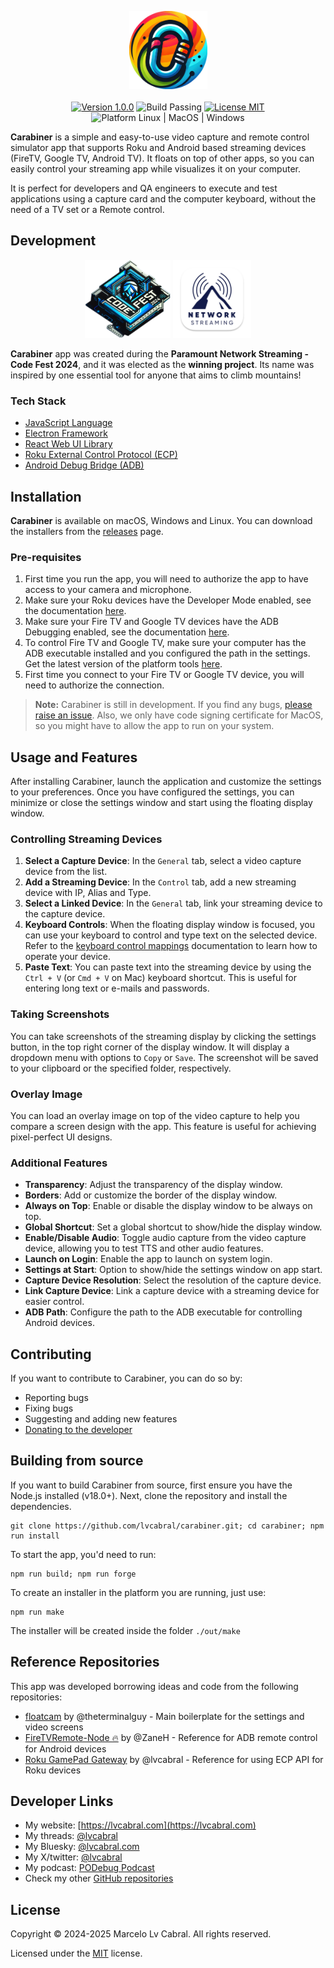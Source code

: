 <p align="center">
  <img  src="src/carabiner-icon.png" height="125px" alt="Carabiner logo"> <br/><br/>
  <a href="https://github.com/lvcabral/carabiner/releases/tag/1.0.0"><img  src="https://img.shields.io/badge/Version-1.0.0-blue.svg" alt="Version 1.0.0" /></a>
  <img  src="https://img.shields.io/badge/Build-Passing-green.svg" alt="Build Passing" />
  <a href="./LICENSE"><img src="https://img.shields.io/badge/license-MIT-brightgreen?style=flat-square" alt="License MIT" /></a>
  <img src="https://img.shields.io/badge/Platform-Linux%20%7C%20MacOS%20%7C%20Windows-blue?style=flat-square" alt="Platform Linux | MacOS | Windows" />
</p>

**Carabiner** is a simple and easy-to-use video capture and remote control simulator app that supports Roku and Android based streaming devices (FireTV, Google TV, Android TV). It floats on top of other apps, so you can easily control your streaming app while visualizes it on your computer.

It is perfect for developers and QA engineers to execute and test applications using a capture card and the computer keyboard, without the need of a TV set or a Remote control.

## Development

<p align="center"><img  src="./public/images/codefest-2024.webp" height="125px" alt="Code Fest">
<img  src="./public/images/network-streaming.png" height="125px" alt="Code Fest">
</p>

**Carabiner** app was created during the **Paramount Network Streaming - Code Fest 2024**, and it was elected as the **winning project**. Its name was inspired by one essential tool for anyone that aims to climb mountains!

### Tech Stack

- [JavaScript Language](https://developer.mozilla.org/en-US/docs/Web/JavaScript)
- [Electron Framework](https://www.electronjs.org/)
- [React Web UI Library](https://react.dev/)
- [Roku External Control Protocol (ECP)](https://developer.roku.com/docs/developer-program/dev-tools/external-control-api.md)
- [Android Debug Bridge (ADB)](https://developer.android.com/tools/adb)

## Installation

**Carabiner** is available on macOS, Windows and Linux. You can download the installers from the [releases](https://github.com/lvcabral/carabiner/releases) page.

### Pre-requisites

1. First time you run the app, you will need to authorize the app to have access to your camera and microphone.
2. Make sure your Roku devices have the Developer Mode enabled, see the documentation [here](https://developer.roku.com/docs/developer-program/getting-started/developer-setup.md).
3. Make sure your Fire TV and Google TV devices have the ADB Debugging enabled, see the documentation [here](https://developer.android.com/studio/command-line/adb).
4. To control Fire TV and Google TV, make sure your computer has the ADB executable installed and you configured the path in the settings. Get the latest version of the platform tools [here](https://developer.android.com/studio/releases/platform-tools.html).
5. First time you connect to your Fire TV or Google TV device, you will need to authorize the connection.

> **Note:** Carabiner is still in development. If you find any bugs, [please raise an issue](https://github.com/lvcabral/carabiner/issues/new). Also, we only have code signing certificate for MacOS, so you might have to allow the app to run on your system.

## Usage and Features

After installing Carabiner, launch the application and customize the settings to your preferences. Once you have configured the settings, you can minimize or close the settings window and start using the floating display window.

### Controlling Streaming Devices

1. **Select a Capture Device**: In the `General` tab, select a video capture device from the list.
2. **Add a Streaming Device**: In the `Control` tab, add a new streaming device with IP, Alias and Type.
3. **Select a Linked Device**: In the `General` tab, link your streaming device to the capture device.
4. **Keyboard Controls**: When the floating display window is focused, you can use your keyboard to control and type text on the selected device. Refer to the [keyboard control mappings](./docs/key-mappings.md) documentation to learn how to operate your device.
5. **Paste Text**: You can paste text into the streaming device by using the `Ctrl + V` (or `Cmd + V` on Mac) keyboard shortcut. This is useful for entering long text or e-mails and passwords.

### Taking Screenshots

You can take screenshots of the streaming display by clicking the settings button, in the top right corner of the display window. It will display a dropdown menu with options to `Copy` or `Save`. The screenshot will be saved to your clipboard or the specified folder, respectively.

### Overlay Image

You can load an overlay image on top of the video capture to help you compare a screen design with the app. This feature is useful for achieving pixel-perfect UI designs.

### Additional Features

- **Transparency**: Adjust the transparency of the display window.
- **Borders**: Add or customize the border of the display window.
- **Always on Top**: Enable or disable the display window to be always on top.
- **Global Shortcut**: Set a global shortcut to show/hide the display window.
- **Enable/Disable Audio**: Toggle audio capture from the video capture device, allowing you to test TTS and other audio features.
- **Launch on Login**: Enable the app to launch on system login.
- **Settings at Start**: Option to show/hide the settings window on app start.
- **Capture Device Resolution**: Select the resolution of the capture device.
- **Link Capture Device**: Link a capture device with a streaming device for easier control.
- **ADB Path**: Configure the path to the ADB executable for controlling Android devices.

## Contributing

If you want to contribute to Carabiner, you can do so by:

- Reporting bugs
- Fixing bugs
- Suggesting and adding new features
- [Donating to the developer](https://paypal.me/lvcabral)

## Building from source

If you want to build Carabiner from source, first ensure you have the Node.js installed (v18.0+).
Next, clone the repository and install the dependencies.

```console
git clone https://github.com/lvcabral/carabiner.git; cd carabiner; npm run install
```

To start the app, you'd need to run:

```console
npm run build; npm run forge
```

To create an installer in the platform you are running, just use:

```console
npm run make
```

The installer will be created inside the folder `./out/make`

## Reference Repositories

This app was developed borrowing ideas and code from the following repositories:

- [floatcam](https://github.com/theterminalguy/floatcam) by @theterminalguy - Main boilerplate for the settings and video screens
- [FireTVRemote-Node 🔥](https://github.com/ZaneH/firetv-remote/) by @ZaneH - Reference for ADB remote control for Android devices
- [Roku GamePad Gateway](https://github.com/lvcabral/roku-gpg) by @lvcabral - Reference for using ECP API for Roku devices

## Developer Links

- My website: [https://lvcabral.com](https://lvcabral.com)
- My threads: [@lvcabral](https://www.threads.net/@lvcabral)
- My Bluesky: [@lvcabral.com](https://bsky.app/profile/lvcabral.com)
- My X/twitter: [@lvcabral](https://twitter.com/lvcabral)
- My podcast: [PODebug Podcast](http://podebug.com)
- Check my other [GitHub repositories](https://github.com/lvcabral)

## License

Copyright © 2024-2025 Marcelo Lv Cabral. All rights reserved.

Licensed under the [MIT](LICENSE) license.
